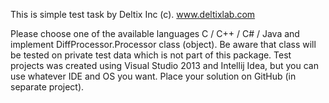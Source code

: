 This is simple test task by Deltix Inc (c). www.deltixlab.com

Please choose one of the available languages C / C++ / C# / Java and implement DiffProcessor.Processor class (object).
Be aware that class will be tested on private test data which is not part of this package.
Test projects was created using Visual Studio 2013 and Intellij Idea, but you can use whatever IDE and OS you want.
Place your solution on GitHub (in separate project).
